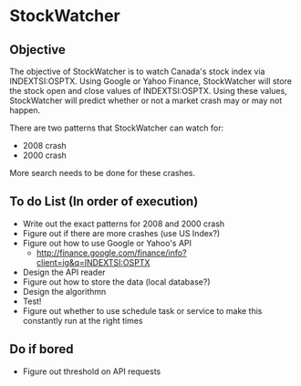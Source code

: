 # StockWatcher

## Objective 
The objective of StockWatcher is to watch Canada's stock index via INDEXTSI:OSPTX.
Using Google or Yahoo Finance, StockWatcher will store the stock open and close values
of INDEXTSI:OSPTX. Using these values, StockWatcher will predict whether or not a
market crash may or may not happen.

There are two patterns that StockWatcher can watch for:

* 2008 crash
* 2000 crash

More search needs to be done for these crashes.

## To do List (In order of execution)

* Write out the exact patterns for 2008 and 2000 crash
* Figure out if there are more crashes (use US Index?)
* Figure out how to use Google or Yahoo's API
    * http://finance.google.com/finance/info?client=ig&q=INDEXTSI:OSPTX
* Design the API reader
* Figure out how to store the data (local database?)
* Design the algorithmn
* Test!
* Figure out whether to use schedule task or service to make this constantly run at the right times


## Do if bored

* Figure out threshold on API requests
